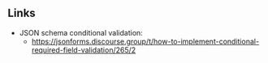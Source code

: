 ## Links
- JSON schema conditional validation: 
  - https://jsonforms.discourse.group/t/how-to-implement-conditional-required-field-validation/265/2